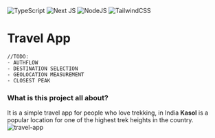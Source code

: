 ![TypeScript](https://img.shields.io/badge/typescript-%23007ACC.svg?style=for-the-badge&logo=typescript&logoColor=white) ![Next JS](https://img.shields.io/badge/Next-black?style=for-the-badge&logo=next.js&logoColor=white) ![NodeJS](https://img.shields.io/badge/node.js-6DA55F?style=for-the-badge&logo=node.js&logoColor=white) ![TailwindCSS](https://img.shields.io/badge/tailwindcss-%2338B2AC.svg?style=for-the-badge&logo=tailwind-css&logoColor=white)
# Travel App
```
//TODO:
- AUTHFLOW
- DESTINATION SELECTION
- GEOLOCATION MEASUREMENT
- CLOSEST PEAK
```
### What is this project all about?
It is a simple travel app for people who love trekking, in India **Kasol** is a popular location for one of the highest trek heights in the country. 
![travel-app](https://github.com/user-attachments/assets/5613a193-4a2d-4a7f-8da1-9912d9f81eed)
